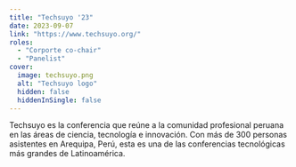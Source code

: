 ```yaml
---
title: "Techsuyo '23"
date: 2023-09-07
link: "https://www.techsuyo.org/"
roles:
  - "Corporte co-chair"
  - "Panelist"
cover:
  image: techsuyo.png
  alt: "Techsuyo logo"
  hidden: false
  hiddenInSingle: false
---
```


Techsuyo es la conferencia que reúne a la comunidad profesional peruana en las áreas de ciencia, tecnología e innovación. Con más de 300 personas asistentes en Arequipa, Perú, esta es una de las conferencias tecnológicas más grandes de Latinoamérica.
